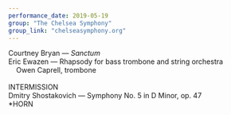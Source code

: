 ```yaml
---
performance_date: 2019-05-19
group: "The Chelsea Symphony"
group_link: "chelseasymphony.org"
---
```

Courtney Bryan — _Sanctum_<br/>
Eric Ewazen — Rhapsody for bass trombone and string orchestra<br/>
&nbsp;&nbsp;&nbsp;&nbsp;Owen Caprell, trombone<br/>
<br/>
INTERMISSION
<br/>
Dmitry Shostakovich — Symphony No. 5 in D Minor, op. 47<br/>
*HORN
